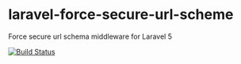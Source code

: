 # laravel-force-secure-url-scheme
Force secure url schema middleware for Laravel 5

[![Build Status](https://travis-ci.org/shin1x1/laravel-force-secure-url-scheme.svg?branch=travis)](https://travis-ci.org/shin1x1/laravel-force-secure-url-scheme)

